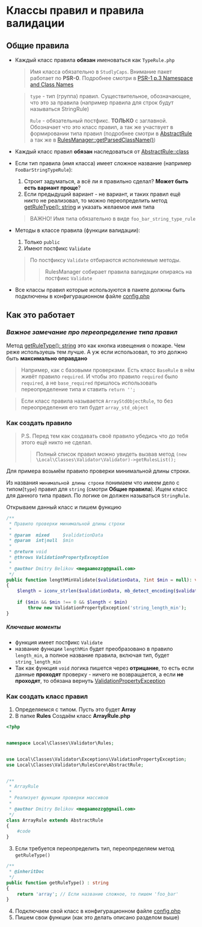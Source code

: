 # Классы правил и правила валидации

## Общие правила

 - Каждый класс правила **обязан** именоваться как ```TypeRule.php``` 
    > Имя класса обязательно в `StudlyCaps`. Внимание пакет работает по **PSR-0**. Подробнее смотри в
    [PSR-1 p.3 Namespace and Class Names](https://www.php-fig.org/psr/psr-1/)

   > ```type``` - тип (группа) правил. Существительное, обозначающее, что это за правила (например правила для строк будут
   > называться StringRule)
   > 
   > ```Rule``` - обязательный постфикс. **ТОЛЬКО** с заглавной. Обозначает что это класс правил, а так же участвует в
   > формировании типа правил (подробнее смотри в [AbstractRule](../RulesCore/AbstractRule.php) а так же в
   > [RulesManager::getParsedClassName()](../RulesCore/RulesManager.php))

 - Каждый класс правил **обязан** наследоваться от [AbstractRule::class](../RulesCore/AbstractRule.php)
 - Если тип правила (имя класса) имеет сложное название (например ```FooBarStringTypeRule```):
   1. Строит задуматься, а всё ли я правильно сделал? **Может быть есть вариант проще**?
   2. Если предыдущий вариант - не вариант, и таких правил ещё никто не реализовал, то можно переопределить метод
      [getRuleType(): string](../Contracts/ValidationRuleInterface.php) и указать желаемое имя типа
   > ВАЖНО! Имя типа обязательно в виде ```foo_bar_string_type_rule```
 - Методы в классе правила (функции валидации):
    1. Только ```public```
    2. Имеют постфикс ```Validate```
   > По постфиксу ```Validate``` отбираются исполняемые методы.
   >> RulesManager собирает правила валидации опираясь на постфикс ```Validate```
 - Все классы правил которые используются в пакете должны быть подключены в конфигурационном файле [config.php](config.php)
 
## Как это работает

### _Важное замечание про переопределение типа правил_
Метод [getRuleType(): string](../Contracts/ValidationRuleInterface.php) это как кнопка извещения о пожаре. 
Чем реже используешь тем лучше. А уж если использовал, то это должно быть **максимально оправдано**
> Например, как с базовыми проверками. Есть класс `BaseRule` в нём живёт правило `required`.
>И чтобы это правило `required` было `required`, а не `base_required` пришлось использовать переопределение типа
> и ставить `return '';`

> Если класс правила называется `ArrayStdObjectRule`, то без переопределения его тип будет `array_std_object`

### Как создать правило

> P.S. Перед тем как создавать своё правило убедись что до тебя этого ещё никто не сделал.
>> Полный список правил можно увидеть вызвав метод ```(new \Local\Classes\Validator\Validator)->getRulesList();```

Для примера возьмём правило проверки минимальной длины строки.

Из названия `минимальной длины строки` понимаем что имеем дело с типом(`type`) правил для `string` (смотри **Общие правила**).
Ищем класс для данного типа правил. По логике он должен называться `StringRule`.

Открываем данный класс и пишем функцию
```php
/**
 * Правило проверки минимальной длины строки
 *
 * @param  mixed     $validationData
 * @param  int|null  $min
 *
 * @returm void
 * @throws ValidationPropertyException
 *
 * @author Dmitry Belikov <megaamozzg@gmail.com>
 */
public function lengthMinValidate($validationData, ?int $min = null): void
{
    $length = iconv_strlen($validationData, mb_detect_encoding($validationData));
    
    if ($min && $min !== 0 && $length < $min)
        throw new ValidationPropertyException('string_length_min');
}
```

##### Ключевые моменты
 - функция имеет постфикс `Validate`
 - название функции `lengthMin` будет преобразовано в правило `length_min`, а полное название правила, включая тип, 
будет `string_length_min`
 - Так как функция `void` логика пишется через **отрицание**, то есть если данные **проходят** проверку - ничего
не возвращается, а если **не проходят**, то обязана вернуть 
[ValidationPropertyException](../Exceptions/ValidationPropertyException.php)

### Как создать класс правил
1. Определяемся с типом. Пусть это будет **Array**
2. В папке **Rules** Создаём класс **ArrayRule.php**
```php
<?php


namespace Local\Classes\Validator\Rules;


use Local\Classes\Validator\Exceptions\ValidationPropertyException;
use Local\Classes\Validator\RulesCore\AbstractRule;


/**
 * ArrayRule
 *
 * Реализует функции проверки массивов
 *
 * @author Dmitry Belikov <megaamozzg@gmail.com>
 */
class ArrayRule extends AbstractRule
{
    #code
}
```

3. Если требуется переопределить тип, переопределяем метод `getRuleType()`

```php
/**
 * @inheritDoc
 */
public function getRuleType() : string
{
    return 'array'; // Если название сложное, то пишем 'foo_bar'
}
```

4. Подключаем свой класс в конфигурационном файле [config.php](config.php)
5. Пишем свои функции (как это делать описано разделом выше)

